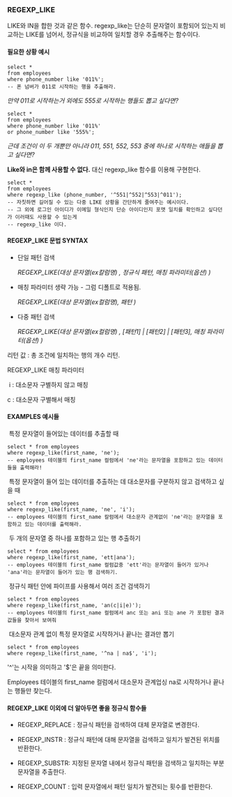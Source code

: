 ### REGEXP_LIKE 

LIKE와 IN을 합한 것과 같은 함수. regexp_like는 단순히 문자열이 포함되어 있는지 비교하는 LIKE를 넘어서, 정규식을 비교하여 일치할 경우 추출해주는 함수이다.



#### 필요한 상황 예시

```mysql
select *
from employees
where phone_number like '011%';
-- 폰 넘버가 011로 시작하는 행을 추출해라.
```

*만약 011로 시작하는거 외에도 555로 시작하는 행들도 뽑고 싶다면?*

```mysql
select *
from employees
where phone_number like '011%'
or phone_number like '555%';
```

*근데 조건이 이 두 개뿐만 아니라 011, 551, 552, 553 중에 하나로 시작하는 애들을 뽑고 싶다면?*

**Like와 in은 함께 사용할 수 없다.** 대신 regexp_like 함수를 이용해 구현한다.

```mysql
select *
from employees
where regexp_like (phone_number, '^551|^552|^553|^011');
-- 자칫하면 길어질 수 있는 다중 LIKE 상황을 간단하게 줄여주는 예시이다.
-- 그 외에 로그인 아이디가 이메일 형식인지 단순 아이디인지 포맷 일치를 확인하고 싶다던가 이러때도 사용할 수 있는게
-- regexp_like 이다.
```



#### REGEXP_LIKE 문법 SYNTAX

- 단일 패턴 검색 

  *REGEXP_LIKE(대상 문자열(ex칼럼명) , 정규식 패턴, 매칭 파라미터(옵션) )*  

- 매칭 파라미터 생략 가능 - 그럼 디폴트로 적용됨.

   *REGEXP_LIKE(대상 문자열(ex컬럼명), 패턴 )* 

- 다중 패턴 검색

  *REGEXP_LIKE(대상 문자열(ex컬럼명) , [패턴1] | [패턴2] | [패턴3], 매칭 파라미터(옵션) )* 

리턴 값 : 총 조건에 일치하는 행의 개수 리턴.



REGEXP_LIKE 매칭 파라미터 

​	i : 대소문자 구별하지 않고 매칭

   c : 대소문자 구별해서 매칭

#### EXAMPLES 예시들

​	특정 문자열이 들어있는 데이터를 추출할 때

```mysql
select * from employees
where regexp_like(first_name, 'ne');
-- employees 테이블의 first_name 컬럼에서 'ne'라는 문자열을 포함하고 있는 데이터들을 출력해라!
```

​	특정 문자열이 들어 있는 데이터를 추출하는 데 대소문자를 구분하지 않고 검색하고 싶을 때

```mysql
select * from employees
where regexp_like(first_name, 'ne', 'i');
-- employees 테이블의 first_name 칼럼에서 대소문자 관계없이 'ne'라는 문자열을 포함하고 있는 데이터를 출력해라.
```

​	 두 개의 문자열 중 하나를 포함하고 있는 행 추출하기

```mysql
select * from employees
where regexp_like(first_name, 'ett|ana');
-- employees 테이블의 first_name 컬럼값중 'ett'라는 문자열이 들어가 있거나 'ana'라는 문자열이 들어가 있는 행 검색하기.
```

​	정규식 패턴 안에 파이프를 사용해서 여러 조건 검색하기

``` mysql
select * from employees
where regexp_like(first_name, 'an(c|i|e)');
-- employees 테이블의 first_name 컬럼에서 anc 또는 ani 또는 ane 가 포함된 결과값들을 찾아서 보여줘
```

​	대소문자 관계 없이 특정 문자열로 시작하거나 끝나는 결과만 뽑기

```mysql
select * from employees
where regexp_like(first_name, '^na | na$', 'i');
```

'^'는 시작을 의미하고 '$'은 끝을 의미한다. 

Employees 테이블의 first_name 컬럼에서 대소문자 관계업싱 na로 시작하거나 끝나는 행들만 찾는다.

#### REGEXP_LIKE 이외에 더 알아두면 좋을 정규식 함수들

- REGEXP_REPLACE : 정규식 패턴을 검색하여 대체 문자열로 변경한다.

- REGEXP_INSTR : 정규식 패턴에 대해 문자열을 검색하고 일치가 발견된 위치를 반환한다.

- REGEXP_SUBSTR: 지정된 문자열 내에서 정규식 패턴을 검색하고 일치하는 부분 문자열을 추출한다.

- REGEXP_COUNT : 입력 문자열에서 패턴 일치가 발견되는 횟수를 반환한다.

  





